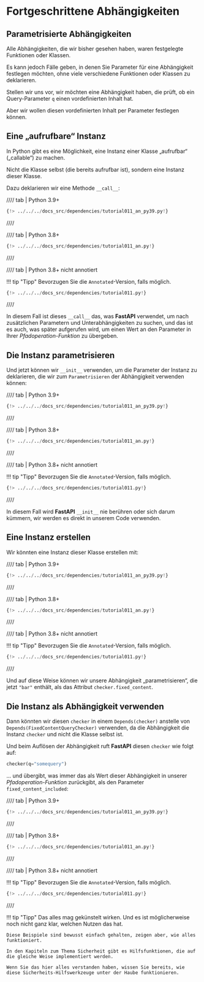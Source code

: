 # Fortgeschrittene Abhängigkeiten

## Parametrisierte Abhängigkeiten

Alle Abhängigkeiten, die wir bisher gesehen haben, waren festgelegte Funktionen oder Klassen.

Es kann jedoch Fälle geben, in denen Sie Parameter für eine Abhängigkeit festlegen möchten, ohne viele verschiedene Funktionen oder Klassen zu deklarieren.

Stellen wir uns vor, wir möchten eine Abhängigkeit haben, die prüft, ob ein Query-Parameter `q` einen vordefinierten Inhalt hat.

Aber wir wollen diesen vordefinierten Inhalt per Parameter festlegen können.

## Eine „aufrufbare“ Instanz

In Python gibt es eine Möglichkeit, eine Instanz einer Klasse „aufrufbar“ („callable“) zu machen.

Nicht die Klasse selbst (die bereits aufrufbar ist), sondern eine Instanz dieser Klasse.

Dazu deklarieren wir eine Methode `__call__`:

//// tab | Python 3.9+

```Python hl_lines="12"
{!> ../../../docs_src/dependencies/tutorial011_an_py39.py!}
```

////

//// tab | Python 3.8+

```Python hl_lines="11"
{!> ../../../docs_src/dependencies/tutorial011_an.py!}
```

////

//// tab | Python 3.8+ nicht annotiert

!!! tip "Tipp"
    Bevorzugen Sie die `Annotated`-Version, falls möglich.

```Python hl_lines="10"
{!> ../../../docs_src/dependencies/tutorial011.py!}
```

////

In diesem Fall ist dieses `__call__` das, was **FastAPI** verwendet, um nach zusätzlichen Parametern und Unterabhängigkeiten zu suchen, und das ist es auch, was später aufgerufen wird, um einen Wert an den Parameter in Ihrer *Pfadoperation-Funktion* zu übergeben.

## Die Instanz parametrisieren

Und jetzt können wir `__init__` verwenden, um die Parameter der Instanz zu deklarieren, die wir zum `Parametrisieren` der Abhängigkeit verwenden können:

//// tab | Python 3.9+

```Python hl_lines="9"
{!> ../../../docs_src/dependencies/tutorial011_an_py39.py!}
```

////

//// tab | Python 3.8+

```Python hl_lines="8"
{!> ../../../docs_src/dependencies/tutorial011_an.py!}
```

////

//// tab | Python 3.8+ nicht annotiert

!!! tip "Tipp"
    Bevorzugen Sie die `Annotated`-Version, falls möglich.

```Python hl_lines="7"
{!> ../../../docs_src/dependencies/tutorial011.py!}
```

////

In diesem Fall wird **FastAPI** `__init__` nie berühren oder sich darum kümmern, wir werden es direkt in unserem Code verwenden.

## Eine Instanz erstellen

Wir könnten eine Instanz dieser Klasse erstellen mit:

//// tab | Python 3.9+

```Python hl_lines="18"
{!> ../../../docs_src/dependencies/tutorial011_an_py39.py!}
```

////

//// tab | Python 3.8+

```Python hl_lines="17"
{!> ../../../docs_src/dependencies/tutorial011_an.py!}
```

////

//// tab | Python 3.8+ nicht annotiert

!!! tip "Tipp"
    Bevorzugen Sie die `Annotated`-Version, falls möglich.

```Python hl_lines="16"
{!> ../../../docs_src/dependencies/tutorial011.py!}
```

////

Und auf diese Weise können wir unsere Abhängigkeit „parametrisieren“, die jetzt `"bar"` enthält, als das Attribut `checker.fixed_content`.

## Die Instanz als Abhängigkeit verwenden

Dann könnten wir diesen `checker` in einem `Depends(checker)` anstelle von `Depends(FixedContentQueryChecker)` verwenden, da die Abhängigkeit die Instanz `checker` und nicht die Klasse selbst ist.

Und beim Auflösen der Abhängigkeit ruft **FastAPI** diesen `checker` wie folgt auf:

```Python
checker(q="somequery")
```

... und übergibt, was immer das als Wert dieser Abhängigkeit in unserer *Pfadoperation-Funktion* zurückgibt, als den Parameter `fixed_content_included`:

//// tab | Python 3.9+

```Python hl_lines="22"
{!> ../../../docs_src/dependencies/tutorial011_an_py39.py!}
```

////

//// tab | Python 3.8+

```Python hl_lines="21"
{!> ../../../docs_src/dependencies/tutorial011_an.py!}
```

////

//// tab | Python 3.8+ nicht annotiert

!!! tip "Tipp"
    Bevorzugen Sie die `Annotated`-Version, falls möglich.

```Python hl_lines="20"
{!> ../../../docs_src/dependencies/tutorial011.py!}
```

////

!!! tip "Tipp"
    Das alles mag gekünstelt wirken. Und es ist möglicherweise noch nicht ganz klar, welchen Nutzen das hat.

    Diese Beispiele sind bewusst einfach gehalten, zeigen aber, wie alles funktioniert.

    In den Kapiteln zum Thema Sicherheit gibt es Hilfsfunktionen, die auf die gleiche Weise implementiert werden.

    Wenn Sie das hier alles verstanden haben, wissen Sie bereits, wie diese Sicherheits-Hilfswerkzeuge unter der Haube funktionieren.
